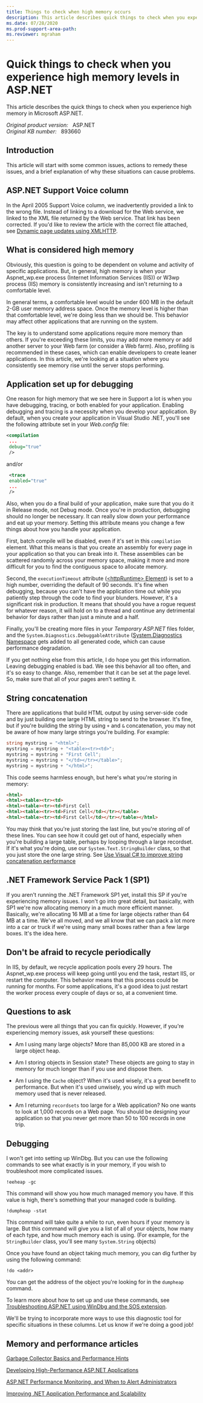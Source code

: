 ```yaml
---
title: Things to check when high memory occurs
description: This article describes quick things to check when you experience high memory in ASP.NET.
ms.date: 07/28/2020
ms.prod-support-area-path: 
ms.reviewer: mgraham
---
```

# Quick things to check when you experience high memory levels in ASP.NET

This article describes the quick things to check when you experience high memory in Microsoft ASP.NET.

_Original product version:_ &nbsp; ASP.NET  
_Original KB number:_ &nbsp; 893660

## Introduction

This article will start with some common issues, actions to remedy these issues, and a brief explanation of why these situations can cause problems.

## ASP.NET Support Voice column

In the April 2005 Support Voice column, we inadvertently provided a link to the wrong file. Instead of linking to a download for the Web service, we linked to the XML file returned by the Web service. That link has been corrected. If you'd like to review the article with the correct file attached, see [Dynamic page updates using XMLHTTP](https://support.microsoft.com/help/893659/dynamic-page-updates-using-xmlhttp).  

## What is considered high memory

Obviously, this question is going to be dependent on volume and activity of specific applications. But, in general, high memory is when your Aspnet_wp.exe process (Internet Information Services (IIS)) or W3wp process (IIS) memory is consistently increasing and isn't returning to a comfortable level.

In general terms, a comfortable level would be under 600 MB in the default 2-GB user memory address space. Once the memory level is higher than that comfortable level, we're doing less than we should be. This behavior may affect other applications that are running on the system.

The key is to understand some applications require more memory than others. If you're exceeding these limits, you may add more memory or add another server to your Web farm (or consider a Web farm). Also, profiling is recommended in these cases, which can enable developers to create leaner applications. In this article, we're looking at a situation where you consistently see memory rise until the server stops performing.

## Application set up for debugging

One reason for high memory that we see here in Support a lot is when you have debugging, tracing, or both enabled for your application. Enabling debugging and tracing is a necessity when you develop your application. By default, when you create your application in Visual Studio .NET, you'll see the following attribute set in your *Web.config* file:

```xml
<compilation
 ...
 debug="true"
 />
```

and/or

```xml
 <trace
 enabled="true"
 ...
 />
```

Also, when you do a final build of your application, make sure that you do it in Release mode, not Debug mode. Once you're in production, debugging should no longer be necessary. It can really slow down your performance and eat up your memory. Setting this attribute means you change a few things about how you handle your application.

First, batch compile will be disabled, even if it's set in this `compilation` element. What this means is that you create an assembly for every page in your application so that you can break into it. These assemblies can be scattered randomly across your memory space, making it more and more difficult for you to find the contiguous space to allocate memory.

Second, the `executionTimeout` attribute ([\<httpRuntime> Element](/previous-versions/dotnet/netframework-1.1/e1f13641(v=vs.71))) is set to a high number, overriding the default of 90 seconds. It's fine when debugging, because you can't have the application time out while you patiently step through the code to find your blunders. However, it's a significant risk in production. It means that should you have a rogue request for whatever reason, it will hold on to a thread and continue any detrimental behavior for days rather than just a minute and a half.

Finally, you'll be creating more files in your *Temporary ASP.NET* files folder, and the `System.Diagnostics.DebuggableAttribute` ([System.Diagnostics Namespace](https://docs.microsoft.com/dotnet/api/system.diagnostics?view=dotnet-plat-ext-3.1&preserve-view=true) gets added to all generated code, which can cause performance degradation.

If you get nothing else from this article, I do hope you get this information. Leaving debugging enabled is bad. We see this behavior all too often, and it's so easy to change. Also, remember that it can be set at the page level. So, make sure that all of your pages aren't setting it.

## String concatenation

There are applications that build HTML output by using server-side code and by just building one large HTML string to send to the browser. It's fine, but if you're building the string by using `+` and `&` concatenation, you may not be aware of how many large strings you're building. For example:

```csharp
string mystring = "<html>";
mystring = mystring + "<table><tr><td>";
mystring = mystring + "First Cell";
mystring = mystring + "</td></tr></table>";
mystring = mystring + "</html>";
```

This code seems harmless enough, but here's what you're storing in memory:

```html
<html>
<html><table><tr><td>
<html><table><tr><td>First Cell
<html><table><tr><td>First Cell</td></tr></table>
<html><table><tr><td>First Cell</td></tr></table></html>
```

You may think that you're just storing the last line, but you're storing *all* of these lines. You can see how it could get out of hand, especially when you're building a large table, perhaps by looping through a large recordset. If it's what you're doing, use our `System.Text.StringBuilder` class, so that you just store the one large string. See [Use Visual C# to improve string concatenation performance](/troubleshoot/dotnet/csharp/string-concatenation)

## .NET Framework Service Pack 1 (SP1)

If you aren't running the .NET Framework SP1 yet, install this SP if you're experiencing memory issues. I won't go into great detail, but basically, with SP1 we're now allocating memory in a much more efficient manner. Basically, we're allocating 16 MB at a time for large objects rather than 64 MB at a time. We've all moved, and we all know that we can pack a lot more into a car or truck if we're using many small boxes rather than a few large boxes. It's the idea here.

## Don't be afraid to recycle periodically

In IIS, by default, we recycle application pools every 29 hours. The Aspnet_wp.exe process will keep going until you end the task, restart IIS, or restart the computer. This behavior means that this process could be running for months. For some applications, it's a good idea to just restart the worker process every couple of days or so, at a convenient time.

## Questions to ask

The previous were all things that you can fix quickly. However, if you're experiencing memory issues, ask yourself these questions:

- Am I using many large objects? More than 85,000 KB are stored in a large object heap.

- Am I storing objects in Session state? These objects are going to stay in memory for much longer than if you use and dispose them.

- Am I using the `Cache` object? When it's used wisely, it's a great benefit to performance. But when it's used unwisely, you wind up with much memory used that is never released.

- Am I returning `recordsets` too large for a Web application? No one wants to look at 1,000 records on a Web page. You should be designing your application so that you never get more than 50 to 100 records in one trip.

## Debugging

I won't get into setting up WinDbg. But you can use the following commands to see what exactly is in your memory, if you wish to troubleshoot more complicated issues.

```console
!eeheap -gc
```

This command will show you how much managed memory you have. If this value is high, there's something that your managed code is building.

```console
!dumpheap -stat
```

This command will take quite a while to run, even hours if your memory is large. But this command will give you a list of all of your objects, how many of each type, and how much memory each is using. (For example, for the `StringBuilder` class, you'll see many `System.String` objects)

Once you have found an object taking much memory, you can dig further by using the following command:

```console
!do <addr>
```

You can get the address of the object you're looking for in the `dumpheap` command.

To learn more about how to set up and use these commands, see [Troubleshooting ASP.NET using WinDbg and the SOS extension](https://support.microsoft.com/help/892277/troubleshooting-asp-net-using-windbg-and-the-sos-extension).

We'll be trying to incorporate more ways to use this diagnostic tool for specific situations in these columns. Let us know if we're doing a good job!

## Memory and performance articles

[Garbage Collector Basics and Performance Hints](/previous-versions/dotnet/articles/ms973837(v=msdn.10))

[Developing High-Performance ASP.NET Applications](/previous-versions/dotnet/netframework-1.1/5dws599a(v=vs.71))

[ASP.NET Performance Monitoring, and When to Alert Administrators](/previous-versions/dotnet/articles/ms972959(v=msdn.10))

[Improving .NET Application Performance and Scalability](/previous-versions/msp-n-p/ff649152(v=pandp.10))
